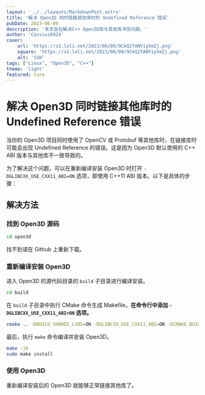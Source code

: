 ```yaml
---
layout: '../../layouts/MarkdownPost.astro'
title: '解决 Open3D 同时链接其他库时的 Undefined Reference 错误'
pubDate: 2023-06-09
description: '本文旨在解决C++ Open3D库与其他库冲突问题。'
author: 'Cassius0924'
cover:
    url: 'https://s2.loli.net/2023/06/09/9CkQ2fANYiyVmZj.png'
    square: 'https://s2.loli.net/2023/06/09/9CkQ2fANYiyVmZj.png'
    alt: 'SSH'
tags: ["Linux", "Open3D", "C++"]
theme: 'light'
featured: ture
---
```


# 解决 Open3D 同时链接其他库时的 Undefined Reference 错误

当你的 Open3D 项目同时使用了 OpenCV 或 Protobuf 等其他库时，在链接库时可能会出现 Undefined Reference 的错误。这是因为 Open3D 默认使用的 C++ ABI 版本与其他库不一致导致的。

为了解决这个问题，可以在重新编译安装 Open3D 时打开 `-DGLIBCXX_USE_CXX11_ABI=ON` 选项，即使用 C++11 ABI 版本。以下是具体的步骤：

## 解决方法

### 找到 Open3D 源码

```bash
cd open3d
```

找不到请在 Github 上重新下载。

### 重新编译安装 Open3D

进入 Open3D 的源代码目录的 `build` 子目录进行编译安装。

```bash
cd build
```

在 `build` 子目录中执行 CMake 命令生成 Makefile。**在命令行中添加 `-DGLIBCXX_USE_CXX11_ABI=ON` 选项。**

```bash
cmake .. -DBUILD_SHARED_LIBS=ON -DGLIBCXX_USE_CXX11_ABI=ON -DCMAKE_BUILD_TYPE=Release
```

最后，执行 `make` 命令编译并安装 Open3D。

```bash
make -j6
sudo make install
```

### 使用 Open3D

重新编译安装后的 Open3D 就能够正常链接其他库了。
